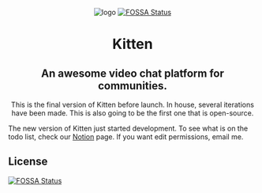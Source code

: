 <div align="center">

![logo](https://avatars3.githubusercontent.com/u/33913652?s=200&v=4)
[![FOSSA Status](https://app.fossa.io/api/projects/git%2Bgithub.com%2FKittenApp%2FKitten.svg?type=shield)](https://app.fossa.io/projects/git%2Bgithub.com%2FKittenApp%2FKitten?ref=badge_shield)

# Kitten
## An awesome video chat platform for communities.
This is the final version of Kitten before launch. In house, several iterations have been made. This is also going to be the first one that is open-source.

</div>

The new version of Kitten just started development. To see what is on the todo list, check our [Notion](https://www.notion.so/kittenapp/6dd21d52388845d796327a3d0a952f98?v=8fb4a04334ad4e909914abe830ed5f08) page. If you want edit permissions, email me.


## License
[![FOSSA Status](https://app.fossa.io/api/projects/git%2Bgithub.com%2FKittenApp%2FKitten.svg?type=large)](https://app.fossa.io/projects/git%2Bgithub.com%2FKittenApp%2FKitten?ref=badge_large)